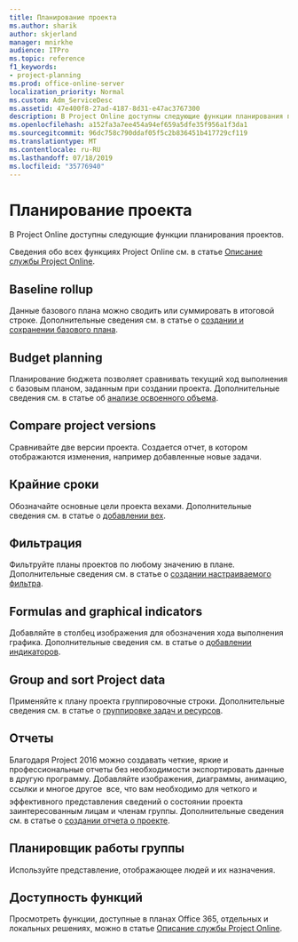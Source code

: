 ```yaml
---
title: Планирование проекта
ms.author: sharik
author: skjerland
manager: mnirkhe
audience: ITPro
ms.topic: reference
f1_keywords:
- project-planning
ms.prod: office-online-server
localization_priority: Normal
ms.custom: Adm_ServiceDesc
ms.assetid: 47e400f8-27ad-4187-8d31-e47ac3767300
description: В Project Online доступны следующие функции планирования проектов.
ms.openlocfilehash: a152fa3a7ee454a94ef659a5dfe35f956a1f3da1
ms.sourcegitcommit: 96dc758c790ddaf05f5c2b836451b417729cf119
ms.translationtype: MT
ms.contentlocale: ru-RU
ms.lasthandoff: 07/18/2019
ms.locfileid: "35776940"
---
```

# <a name="project-planning"></a>Планирование проекта

В Project Online доступны следующие функции планирования проектов.
  
Сведения обо всех функциях Project Online см. в статье [Описание службы Project Online](project-online-service-description.md).
  
## <a name="baseline-rollup"></a>Baseline rollup
<a name="bkmk_Baselinerollup"> </a>

Данные базового плана можно сводить или суммировать в итоговой строке. Дополнительные сведения см. в статье о [создании и сохранении базового плана](https://go.microsoft.com/fwlink/p/?LinkId=271346).
  
## <a name="budget-planning"></a>Budget planning
<a name="bkmk_Budgetplanning"> </a>

Планирование бюджета позволяет сравнивать текущий ход выполнения с базовым планом, заданным при создании проекта. Дополнительные сведения см. в статье об [анализе освоенного объема](https://go.microsoft.com/fwlink/p/?LinkId=271336).
  
## <a name="compare-project-versions"></a>Compare project versions
<a name="bkmk_Compareprojectversions"> </a>

Сравнивайте две версии проекта. Создается отчет, в котором отображаются изменения, например добавленные новые задачи.
  
## <a name="deadlines"></a>Крайние сроки
<a name="bkmk_Deadlines"> </a>

Обозначайте основные цели проекта вехами. Дополнительные сведения см. в статье о [добавлении вех](https://go.microsoft.com/fwlink/p/?LinkId=271339).
  
## <a name="filtering"></a>Фильтрация
<a name="bkmk_Filtering"> </a>

Фильтруйте планы проектов по любому значению в плане. Дополнительные сведения см. в статье о [создании настраиваемого фильтра](https://go.microsoft.com/fwlink/p/?LinkId=271341).
  
## <a name="formulas-and-graphical-indicators"></a>Formulas and graphical indicators
<a name="bkmk_Formulasandgraphicalindicators"> </a>

Добавляйте в столбец изображения для обозначения хода выполнения графика. Дополнительные сведения см. в статье о [добавлении индикаторов](https://go.microsoft.com/fwlink/p/?LinkId=271340).
  
## <a name="group-and-sort-project-data"></a>Group and sort Project data
<a name="bkmk_GroupandsortProjectdata"> </a>

Применяйте к плану проекта группировочные строки. Дополнительные сведения см. в статье о [группировке задач и ресурсов](https://go.microsoft.com/fwlink/p/?LinkId=271326).
  
## <a name="reports"></a>Отчеты
<a name="bkmk_Reports"> </a>

Благодаря Project 2016 можно создавать четкие, яркие и профессиональные отчеты без необходимости экспортировать данные в другую программу. Добавляйте изображения, диаграммы, анимацию, ссылки и многое другое  все, что вам необходимо для четкого и эффективного представления сведений о состоянии проекта заинтересованным лицам и членам группы. Дополнительные сведения см. в статье о [создании отчета о проекте](https://go.microsoft.com/fwlink/p/?LinkId=271349).
  
## <a name="team-planner"></a>Планировщик работы группы
<a name="bkmk_TeamPlanner"> </a>

Используйте представление, отображающее людей и их назначения. 
  
## <a name="feature-availability"></a>Доступность функций
<a name="bkmk_TeamPlanner"> </a>

Просмотреть функции, доступные в планах Office 365, отдельных и локальных решениях, можно в статье [Описание службы Project Online](project-online-service-description.md).
  

